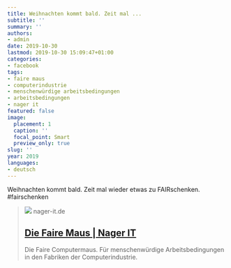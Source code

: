 ```yaml
---
title: Weihnachten kommt bald. Zeit mal ...
subtitle: ''
summary: ''
authors:
- admin
date: 2019-10-30
lastmod: 2019-10-30 15:09:47+01:00
categories:
- facebook
tags:
- faire maus
- computerindustrie
- menschenwürdige arbeitsbedingungen
- arbeitsbedingungen
- nager it
featured: false
image:
  placement: 1
  caption: ''
  focal_point: Smart
  preview_only: true
slug: ''
year: 2019
languages:
- deutsch
---
```


Weihnachten kommt bald. Zeit mal wieder etwas zu FAIRschenken. #fairschenken
> [![](https://www.nager-it.de/static/img/faire_maus.jpg)](https://www.nager-it.de/)
> nager-it.de
> ## [Die Faire Maus | Nager IT](https://www.nager-it.de/)
>
>Die Faire Computermaus. Für menschenwürdige Arbeitsbedingungen in den Fabriken der Computerindustrie.